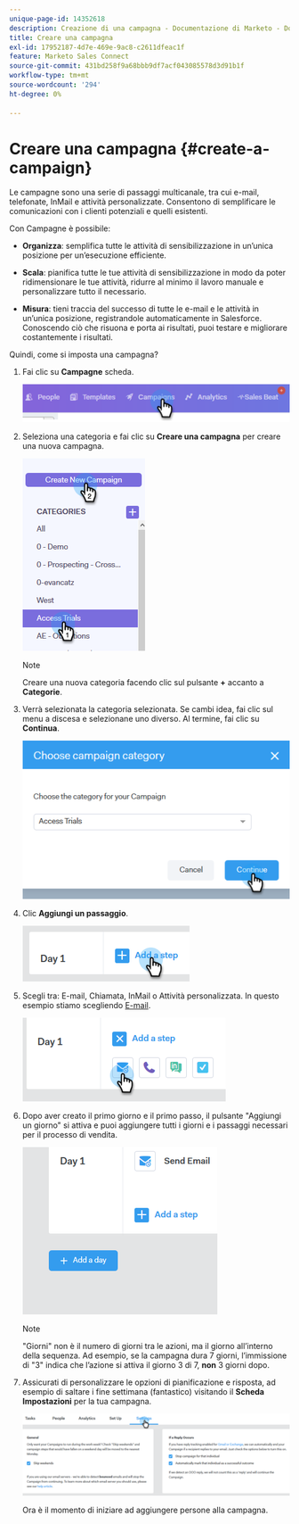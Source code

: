```yaml
---
unique-page-id: 14352618
description: Creazione di una campagna - Documentazione di Marketo - Documentazione del prodotto
title: Creare una campagna
exl-id: 17952187-4d7e-469e-9ac8-c2611dfeac1f
feature: Marketo Sales Connect
source-git-commit: 431bd258f9a68bbb9df7acf043085578d3d91b1f
workflow-type: tm+mt
source-wordcount: '294'
ht-degree: 0%

---
```


# Creare una campagna {#create-a-campaign}

Le campagne sono una serie di passaggi multicanale, tra cui e-mail, telefonate, InMail e attività personalizzate. Consentono di semplificare le comunicazioni con i clienti potenziali e quelli esistenti.

Con Campagne è possibile:

* **Organizza**: semplifica tutte le attività di sensibilizzazione in un’unica posizione per un’esecuzione efficiente.

* **Scala**: pianifica tutte le tue attività di sensibilizzazione in modo da poter ridimensionare le tue attività, ridurre al minimo il lavoro manuale e personalizzare tutto il necessario.
* **Misura**: tieni traccia del successo di tutte le e-mail e le attività in un’unica posizione, registrandole automaticamente in Salesforce. Conoscendo ciò che risuona e porta ai risultati, puoi testare e migliorare costantemente i risultati.

Quindi, come si imposta una campagna?

1. Fai clic su **Campagne** scheda.

   ![](assets/one-1.png)

1. Seleziona una categoria e fai clic su **Creare una campagna** per creare una nuova campagna.

   ![](assets/two-1.png)

   >[!NOTE]
   >
   >Creare una nuova categoria facendo clic sul pulsante **+** accanto a **Categorie**.

1. Verrà selezionata la categoria selezionata. Se cambi idea, fai clic sul menu a discesa e selezionane uno diverso. Al termine, fai clic su **Continua**.

   ![](assets/three-1.png)

1. Clic **Aggiungi un passaggio**.

   ![](assets/four-1.png)

1. Scegli tra: E-mail, Chiamata, InMail o Attività personalizzata. In questo esempio stiamo scegliendo [E-mail](/help/marketo/product-docs/marketo-sales-connect/campaigns/campaign-step-types.md#email).

   ![](assets/five-1.png)

1. Dopo aver creato il primo giorno e il primo passo, il pulsante &quot;Aggiungi un giorno&quot; si attiva e puoi aggiungere tutti i giorni e i passaggi necessari per il processo di vendita.

   ![](assets/six.png)

   >[!NOTE]
   >
   >&quot;Giorni&quot; non è il numero di giorni tra le azioni, ma il giorno all’interno della sequenza. Ad esempio, se la campagna dura 7 giorni, l’immissione di &quot;3&quot; indica che l’azione si attiva il giorno 3 di 7, **non** 3 giorni dopo.

1. Assicurati di personalizzare le opzioni di pianificazione e risposta, ad esempio di saltare i fine settimana (fantastico) visitando il **Scheda Impostazioni** per la tua campagna.

   ![](assets/seven.png)

   Ora è il momento di iniziare ad aggiungere persone alla campagna.

